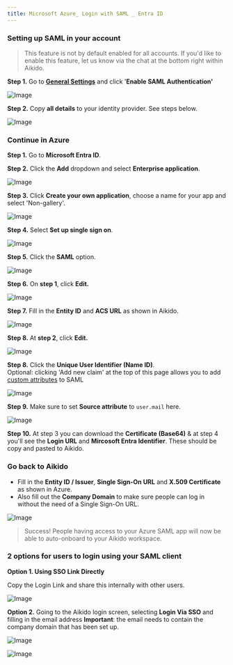```yaml
---
title: Microsoft Azure_ Login with SAML _ Entra ID
---
```



### Setting up SAML in your account

> This feature is not by default enabled for all accounts. If you'd like to enable this feature, let us know via the chat at the bottom right within Aikido.

**Step 1.** Go to [**General Settings**](https://app.aikido.dev/settings/account) and click '**Enable SAML Authentication'**

![Image](https://ucarecdn.com/226233e4-b7ed-4614-a3c7-2316aa00830e/)

**Step 2.** Copy **all details** to your identity provider. See steps below.

![Image](https://ucarecdn.com/af05c8a1-f44f-499c-85a3-40090e79ede6/)

### Continue in Azure

**Step 1.** Go to **Microsoft Entra ID**.

**Step 2.** Click the **Add** dropdown and select **Enterprise application**.

![Image](https://ucarecdn.com/e2b0c97b-cd57-473d-a88b-ae86bae5f17e/)

**Step 3.** Click **Create your own application**, choose a name for your app and select 'Non-gallery'.

![Image](https://ucarecdn.com/34300cbc-6836-46d3-bcda-326d3726eaac/)

**Step 4.** Select **Set up single sign on**.

![Image](https://ucarecdn.com/041ab86f-83f5-4f7d-b318-3a5e4b8a4fdb/)

**Step 5.** Click the **SAML** option.

![Image](https://ucarecdn.com/1659ec2c-7283-426d-894c-48ef502505ec/)

**Step 6.** On **step 1**, click **Edit.**

![Image](https://ucarecdn.com/62185eb3-6a97-427b-b914-3a1ec840b54c/)

**Step 7.** Fill in the **Entity ID** and **ACS URL** as shown in Aikido.

![Image](https://ucarecdn.com/b29695e0-9d2a-4f64-9a88-e30172e85348/)

**Step 8.** At **step 2**, click **Edit.**

![Image](https://ucarecdn.com/0cc0859a-2fbd-4ca9-9442-c8114c034d3b/)

**Step 8.** Click the **Unique User Identifier (Name ID)**.\
Optional: clicking 'Add new claim' at the top of this page allows you to add [custom attributes](https://help.aikido.dev/doc/saml-user-rights-using-custom-attributes/doc6Jm7BYzwg) to SAML

![Image](https://ucarecdn.com/c58d21d6-7556-43db-96eb-3f2b81663b8d/)

**Step 9.** Make sure to set **Source attribute** to `user.mail` here.

![Image](https://ucarecdn.com/7359629d-6b9b-4c7a-822a-46ddb14ae30e/)

**Step 10.** At step 3 you can download the **Certificate (Base64)** & at step 4 you'll see the **Login URL** and **Mircosoft Entra Identifier**. These should be copy and pasted to Aikido.

### Go back to Aikido

- Fill in the **Entity ID / Issuer**, **Single Sign-On URL** and **X.509 Certificate** as shown in Azure.
- Also fill out the **Company Domain** to make sure people can log in without the need of a Single Sign-On URL.

![Image](https://ucarecdn.com/ecd63576-b9c5-464a-ae53-3bbb1494f534/)

> Success! People having access to your Azure SAML app will now be able to auto-onboard to your Aikido workspace.

### 2 options for users to login using your SAML client

**Option 1. Using SSO Link Directly**

Copy the Login Link and share this internally with other users.

![Image](https://ucarecdn.com/bf7e0490-bc80-42f3-8517-805537105a8d/)

**Option 2.** Going to the Aikido login screen, selecting **Login Via SSO** and filling in the email address **Important**: the email needs to contain the company domain that has been set up.

![Image](https://ucarecdn.com/a72d4e17-3465-4a72-bd1b-5b15115eb4da/)

![Image](https://ucarecdn.com/9ad5fafb-e1f7-4ac8-b3b7-37d4639c046d/)